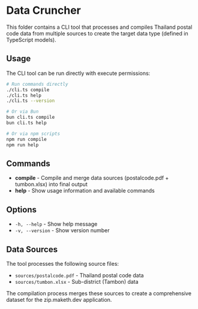 Data Cruncher
==

This folder contains a CLI tool that processes and compiles Thailand postal code data from multiple sources to create the target data type (defined in TypeScript models).

## Usage

The CLI tool can be run directly with execute permissions:

```bash
# Run commands directly
./cli.ts compile
./cli.ts help
./cli.ts --version

# Or via Bun
bun cli.ts compile
bun cli.ts help

# Or via npm scripts
npm run compile
npm run help
```

## Commands

- **compile** - Compile and merge data sources (postalcode.pdf + tumbon.xlsx) into final output
- **help** - Show usage information and available commands

## Options

- `-h, --help` - Show help message
- `-v, --version` - Show version number

## Data Sources

The tool processes the following source files:
- `sources/postalcode.pdf` - Thailand postal code data
- `sources/tumbon.xlsx` - Sub-district (Tambon) data

The compilation process merges these sources to create a comprehensive dataset for the zip.maketh.dev application.

